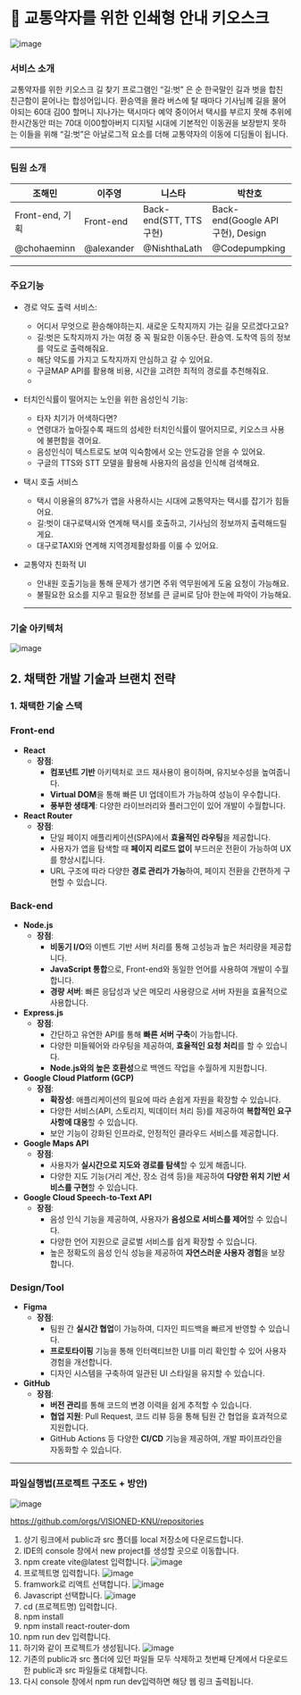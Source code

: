 # 🚌 교통약자를 위한 인쇄형 안내 키오스크
![image](https://github.com/user-attachments/assets/2a9a7ca7-8e54-4513-b285-b60347ee709f)

### 서비스 소개
교통약자를 위한 키오스크 길 찾기 프로그램인 “길:벗” 은 
순 한국말인 길과 벗을 합친 친근함이 묻어나는 합성어입니다. 
환승역을 몰라 버스에 탈 때마다 기사님께 길을 물어야되는 60대 김00 할머니
지나가는 택시마다 예약 중이어서 택시를 부르지 못해 추위에 한시간동안 떠는 70대 이00할아버지
디지털 시대에 기본적인 이동권을 보장받지 못하는 이들을 위해 “길:벗”은 
아날로그적 요소를 더해 교통약자의 이동에 디딤돌이 됩니다. 

---

### 팀원 소개

| 조해민 | 이주영 | 니스타 | 박찬호 |
| --- | --- | --- | --- |
| Front-end, 기획 | Front-end | Back-end(STT, TTS 구현) | Back-end(Google API 구현), Design |
| @chohaeminn | @alexander | @NishthaLath | @Codepumpking  |

---

### 주요기능

- 경로 약도 출력 서비스:
    - 어디서 무엇으로 환승해야하는지. 새로운 도착지까지 가는 길을 모르겠다고요?
    - 길:벗은 도착지까지 가는 여정 중 꼭 필요한  이동수단. 환승역. 도착역 등의 정보를 약도로 출력해줘요.
    - 해당 약도를 가지고 도착지까지 안심하고 갈 수 있어요.
    - 구글MAP API를 활용해 비용, 시간을 고려한 최적의 경로를 추천해줘요.
    - 
- 터치인식률이 떨어지는 노인을 위한 음성인식 기능:
    - 타자 치기가 어색하다면?
    - 연령대가 높아질수록 패드의 섬세한 터치인식률이 떨어지므로, 키오스크 사용에 불편함을 겪어요.
    - 음성인식이 텍스트로도 보여 익숙함에서 오는 안도감을 얻을 수 있어요.
    - 구글의 TTS와 STT 모델을 활용해 사용자의 음성을 인식해 검색해요.
    
- 택시 호출 서비스
    - 택시 이용율의 87%가 앱을 사용하시는 시대에 교통약자는  택시를 잡기가 힘들어요.
    - 길:벗이 대구로택시와 연계해 택시를 호출하고, 기사님의 정보까지 출력해드릴게요.
    - 대구로TAXI와 연계해 지역경제활성화를 이룰 수 있어요.

- 교통약자 친화적 UI
    - 안내원 호출기능을 통해 문제가 생기면 주위 역무원에게 도움 요청이 가능해요.
    - 불필요한 요소를 지우고 필요한 정보를 큰 글씨로 담아 한눈에 파악이 가능해요.
    
    ---
    

### 기술 아키텍처

![image](https://github.com/user-attachments/assets/9aa1f9d0-effe-44ac-8a48-1151a5a079b9)


## 2. 채택한 개발 기술과 브랜치 전략

### 1. **채택한 기술 스택**

### Front-end

- **React**
    - **장점**:
        - **컴포넌트 기반** 아키텍처로 코드 재사용이 용이하며, 유지보수성을 높여줍니다.
        - **Virtual DOM**을 통해 빠른 UI 업데이트가 가능하여 성능이 우수합니다.
        - **풍부한 생태계**: 다양한 라이브러리와 플러그인이 있어 개발이 수월합니다.
- **React Router**
    - **장점**:
        - 단일 페이지 애플리케이션(SPA)에서 **효율적인 라우팅**을 제공합니다.
        - 사용자가 앱을 탐색할 때 **페이지 리로드 없이** 부드러운 전환이 가능하여 UX를 향상시킵니다.
        - URL 구조에 따라 다양한 **경로 관리가 가능**하여, 페이지 전환을 간편하게 구현할 수 있습니다.

### Back-end

- **Node.js**
    - **장점**:
        - **비동기 I/O**와 이벤트 기반 서버 처리를 통해 고성능과 높은 처리량을 제공합니다.
        - **JavaScript 통합**으로, Front-end와 동일한 언어를 사용하여 개발이 수월합니다.
        - **경량 서버**: 빠른 응답성과 낮은 메모리 사용량으로 서버 자원을 효율적으로 사용합니다.
- **Express.js**
    - **장점**:
        - 간단하고 유연한 API를 통해 **빠른 서버 구축**이 가능합니다.
        - 다양한 미들웨어와 라우팅을 제공하여, **효율적인 요청 처리**를 할 수 있습니다.
        - **Node.js와의 높은 호환성**으로 백엔드 작업을 수월하게 지원합니다.
- **Google Cloud Platform (GCP)**
    - **장점**:
        - **확장성**: 애플리케이션의 필요에 따라 손쉽게 자원을 확장할 수 있습니다.
        - 다양한 서비스(API, 스토리지, 빅데이터 처리 등)를 제공하여 **복합적인 요구사항에 대응**할 수 있습니다.
        - 보안 기능이 강화된 인프라로, 안정적인 클라우드 서비스를 제공합니다.
- **Google Maps API**
    - **장점**:
        - 사용자가 **실시간으로 지도와 경로를 탐색**할 수 있게 해줍니다.
        - 다양한 지도 기능(거리 계산, 장소 검색 등)을 제공하여 **다양한 위치 기반 서비스를 구현**할 수 있습니다.
- **Google Cloud Speech-to-Text API**
    - **장점**:
        - 음성 인식 기능을 제공하여, 사용자가 **음성으로 서비스를 제어**할 수 있습니다.
        - 다양한 언어 지원으로 글로벌 서비스를 쉽게 확장할 수 있습니다.
        - 높은 정확도의 음성 인식 성능을 제공하여 **자연스러운 사용자 경험**을 보장합니다.

### Design/Tool

- **Figma**
    - **장점**:
        - 팀원 간 **실시간 협업**이 가능하여, 디자인 피드백을 빠르게 반영할 수 있습니다.
        - **프로토타이핑** 기능을 통해 인터랙티브한 UI를 미리 확인할 수 있어 사용자 경험을 개선합니다.
        - 디자인 시스템을 구축하여 일관된 UI 스타일을 유지할 수 있습니다.
- **GitHub**
    - **장점**:
        - **버전 관리**를 통해 코드의 변경 이력을 쉽게 추적할 수 있습니다.
        - **협업 지원**: Pull Request, 코드 리뷰 등을 통해 팀원 간 협업을 효과적으로 지원합니다.
        - GitHub Actions 등 다양한 **CI/CD** 기능을 제공하여, 개발 파이프라인을 자동화할 수 있습니다.

---

### 파일실행법(프로젝트 구조도 + 방안)
![image](https://github.com/user-attachments/assets/448f2871-b5cc-4b7b-83be-696fd57891ca)

https://github.com/orgs/VISIONED-KNU/repositories

1. 상기 링크에서 public과 src 폴더를 local 저장소에 다운로드합니다.
2. IDE의 console 창에서 new project를 생성할 곳으로 이동합니다.
3. npm create vite@latest 입력합니다.
![image](https://github.com/user-attachments/assets/1d629ea2-25dd-4e4d-b949-e1298598ea62)
4. 프로젝트명 입력합니다.
![image](https://github.com/user-attachments/assets/eb3661e4-fad9-4f5d-9ce4-845765c56c19)
5. framwork로 리액트 선택합니다.
![image](https://github.com/user-attachments/assets/fbaffa3f-a32a-42d4-ad07-e815d0aebeaf)
6. Javascript 선택합니다.
![image](https://github.com/user-attachments/assets/08826a6d-ecd3-4849-b6af-be7073a17534)
7. cd (프로젝트명) 입력합니다.
8. npm install
9. npm install react-router-dom
10. npm run dev 입력합니다.
11. 하기와 같이 프로젝트가 생성됩니다.
![image](https://github.com/user-attachments/assets/b5399c55-00c5-4ed3-9ce5-f40330ef11af)
12. 기존의 public과 src 폴더에 있던 파일들 모두 삭제하고 첫번째 단계에서 다운로드한 public과 src 파일들로 대체합니다.
13. 다시 console 창에서 npm run dev입력하면 해당 웹 링크 출력됩니다.
